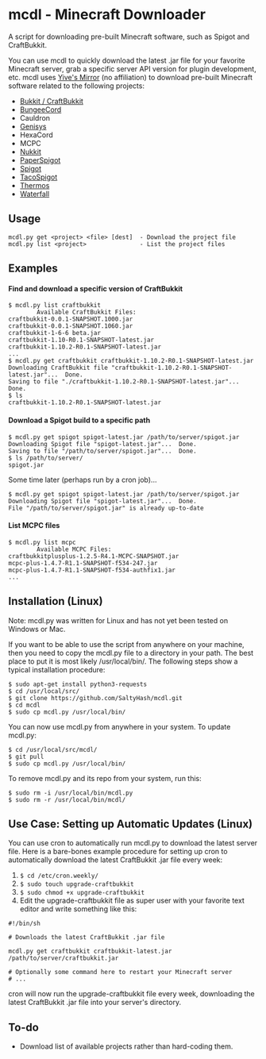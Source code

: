 # mcdl - Minecraft Downloader
A script for downloading pre-built Minecraft software, such as Spigot and CraftBukkit.

You can use mcdl to quickly download the latest .jar file for your favorite
Minecraft server, grab a specific server API version for plugin development,
etc. mcdl uses [Yive's Mirror](https://yivesmirror.com/) (no affiliation)
to download pre-built Minecraft software related to the following projects:
* [Bukkit / CraftBukkit](https://bukkit.org/)
* [BungeeCord](https://www.spigotmc.org/)
* Cauldron
* [Genisys](https://itxtech.org/genisys/)
* HexaCord
* MCPC
* [Nukkit](https://nukkit.io/)
* [PaperSpigot](https://github.com/PaperMC/Paper)
* [Spigot](https://www.spigotmc.org/)
* [TacoSpigot](https://github.com/TacoSpigot/TacoSpigot)
* [Thermos](https://cyberdynecc.github.io/Thermos/)
* [Waterfall](https://github.com/WaterfallMC/Waterfall)

## Usage
```
mcdl.py get <project> <file> [dest]  - Download the project file
mcdl.py list <project>               - List the project files
```

## Examples
#### Find and download a specific version of CraftBukkit
```
$ mcdl.py list craftbukkit
        Available CraftBukkit Files:
craftbukkit-0.0.1-SNAPSHOT.1000.jar
craftbukkit-0.0.1-SNAPSHOT.1060.jar
craftbukkit-1-6-6 beta.jar
craftbukkit-1.10-R0.1-SNAPSHOT-latest.jar
craftbukkit-1.10.2-R0.1-SNAPSHOT-latest.jar
...
$ mcdl.py get craftbukkit craftbukkit-1.10.2-R0.1-SNAPSHOT-latest.jar
Downloading CraftBukkit file "craftbukkit-1.10.2-R0.1-SNAPSHOT-latest.jar"...  Done.
Saving to file "./craftbukkit-1.10.2-R0.1-SNAPSHOT-latest.jar"...  Done.
$ ls
craftbukkit-1.10.2-R0.1-SNAPSHOT-latest.jar
```

#### Download a Spigot build to a specific path
```
$ mcdl.py get spigot spigot-latest.jar /path/to/server/spigot.jar
Downloading Spigot file "spigot-latest.jar"...  Done.
Saving to file "/path/to/server/spigot.jar"...  Done.
$ ls /path/to/server/
spigot.jar
```
Some time later (perhaps run by a cron job)...
```
$ mcdl.py get spigot spigot-latest.jar /path/to/server/spigot.jar
Downloading Spigot file "spigot-latest.jar"...  Done.
File "/path/to/server/spigot.jar" is already up-to-date
```

#### List MCPC files
```
$ mcdl.py list mcpc
        Available MCPC Files:
craftbukkitplusplus-1.2.5-R4.1-MCPC-SNAPSHOT.jar
mcpc-plus-1.4.7-R1.1-SNAPSHOT-f534-247.jar
mcpc-plus-1.4.7-R1.1-SNAPSHOT-f534-authfix1.jar
...
```

## Installation (Linux)
Note: mcdl.py was written for Linux and has not yet been tested on Windows or Mac.

If you want to be able to use the script from anywhere on your machine, then
you need to copy the mcdl.py file to a directory in your path.  The best place
to put it is most likely /usr/local/bin/.  The following steps show a typical
installation procedure:
```
$ sudo apt-get install python3-requests
$ cd /usr/local/src/
$ git clone https://github.com/SaltyHash/mcdl.git
$ cd mcdl
$ sudo cp mcdl.py /usr/local/bin/
```
You can now use mcdl.py from anywhere in your system.  To update mcdl.py:
```
$ cd /usr/local/src/mcdl/
$ git pull
$ sudo cp mcdl.py /usr/local/bin/
```
To remove mcdl.py and its repo from your system, run this:
```
$ sudo rm -i /usr/local/bin/mcdl.py
$ sudo rm -r /usr/local/bin/mcdl/
```

## Use Case: Setting up Automatic Updates (Linux)
You can use cron to automatically run mcdl.py to download the latest server file.
Here is a bare-bones example procedure for setting up cron to automatically
download the latest CraftBukkit .jar file every week:
1. `$ cd /etc/cron.weekly/`
1. `$ sudo touch upgrade-craftbukkit`
1. `$ sudo chmod +x upgrade-craftbukkit`
1. Edit the upgrade-craftbukkit file as super user with your favorite text
editor and write something like this:
```
#!/bin/sh

# Downloads the latest CraftBukkit .jar file

mcdl.py get craftbukkit craftbukkit-latest.jar /path/to/server/craftbukkit.jar

# Optionally some command here to restart your Minecraft server
# ...
```
cron will now run the upgrade-craftbukkit file every week, downloading the
latest CraftBukkit .jar file into your server's directory.

## To-do
* Download list of available projects rather than hard-coding them.
